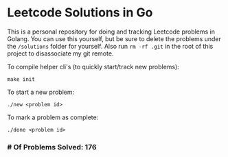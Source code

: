 # Leetcode Solutions in Go

This is a personal repository for doing and tracking Leetcode problems in Golang. You can use this yourself, but be sure to delete the problems under the `/solutions` folder for yourself. Also run `rm -rf .git` in the root of this project to disassociate my git remote.
		
To compile helper cli's (to quickly start/track new problems):
	
```
make init
``` 

To start a new problem:	
```
./new <problem id>
``` 

To mark a problem as complete:	
``` 
./done <problem id>
``` 


### # Of Problems Solved: 176
